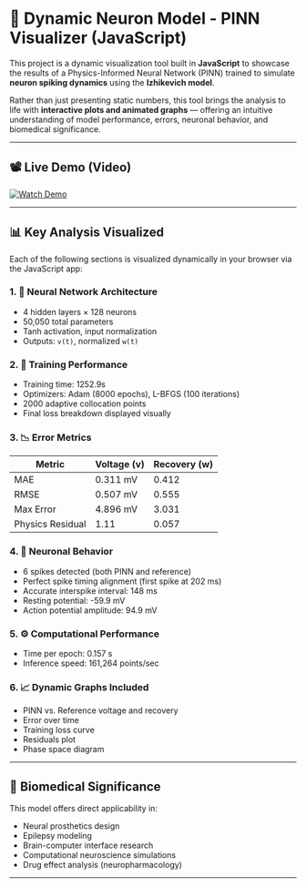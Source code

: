 # 🧠 Dynamic Neuron Model - PINN Visualizer (JavaScript)

This project is a dynamic visualization tool built in **JavaScript** to showcase the results of a Physics-Informed Neural Network (PINN) trained to simulate **neuron spiking dynamics** using the **Izhikevich model**.

Rather than just presenting static numbers, this tool brings the analysis to life with **interactive plots and animated graphs** — offering an intuitive understanding of model performance, errors, neuronal behavior, and biomedical significance.

---

## 📽️ Live Demo (Video)

[![Watch Demo](https://img.youtube.com/vi/3EBOD50E0xU/0.jpg)](https://www.youtube.com/watch?v=3EBOD50E0xU)

---

## 📊 Key Analysis Visualized

Each of the following sections is visualized dynamically in your browser via the JavaScript app:

### 1. 🔧 Neural Network Architecture
- 4 hidden layers × 128 neurons
- 50,050 total parameters
- Tanh activation, input normalization
- Outputs: `v(t)`, normalized `w(t)`

### 2. 🚀 Training Performance
- Training time: 1252.9s
- Optimizers: Adam (8000 epochs), L-BFGS (100 iterations)
- 2000 adaptive collocation points
- Final loss breakdown displayed visually

### 3. 📉 Error Metrics
| Metric         | Voltage (v) | Recovery (w) |
|----------------|-------------|--------------|
| MAE            | 0.311 mV    | 0.412        |
| RMSE           | 0.507 mV    | 0.555        |
| Max Error      | 4.896 mV    | 3.031        |
| Physics Residual | 1.11       | 0.057        |

### 4. 🧪 Neuronal Behavior
- 6 spikes detected (both PINN and reference)
- Perfect spike timing alignment (first spike at 202 ms)
- Accurate interspike interval: 148 ms
- Resting potential: -59.9 mV
- Action potential amplitude: 94.9 mV

### 5. ⚙️ Computational Performance
- Time per epoch: 0.157 s
- Inference speed: 161,264 points/sec

### 6. 📈 Dynamic Graphs Included
- PINN vs. Reference voltage and recovery
- Error over time
- Training loss curve
- Residuals plot
- Phase space diagram

---

## 🧠 Biomedical Significance

This model offers direct applicability in:

- Neural prosthetics design
- Epilepsy modeling
- Brain-computer interface research
- Computational neuroscience simulations
- Drug effect analysis (neuropharmacology)

---

